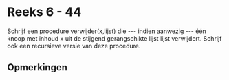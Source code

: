 # Reeks 6 - 44
Schrijf een procedure verwijder(x,lijst) die --- indien aanwezig --- één knoop met inhoud x uit de stijgend
gerangschikte lijst lijst verwijdert. Schrijf ook een recursieve versie van deze procedure.

## Opmerkingen